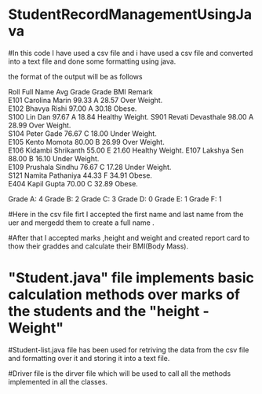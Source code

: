 # StudentRecordManagementUsingJava

#In this code I have used a csv file and i have used a csv file and converted into a text file and done some formatting using java.

the format of the output will be as follows

Roll Full Name                  Avg Grade Grade        BMI Remark         
E101 Carolina Marin                 99.33     A      28.57 Over Weight.   
E102 Bhavya Rishi                   97.00     A      30.18 Obese.         
S100 Lin Dan                        97.67     A      18.84 Healthy Weight.
S901 Revati Devasthale              98.00     A      28.99 Over Weight.   
S104 Peter Gade                     76.67     C      18.00 Under Weight.  
E105 Kento Momota                   80.00     B      26.99 Over Weight.   
E106 Kidambi Shrikanth              55.00     E      21.60 Healthy Weight.
E107 Lakshya Sen                    88.00     B      16.10 Under Weight.  
E109 Prushala Sindhu                76.67     C      17.28 Under Weight.  
S121 Namita Pathaniya               44.33     F      34.91 Obese.         
E404 Kapil Gupta                    70.00     C      32.89 Obese.         

Grade A: 4
Grade B: 2
Grade C: 3
Grade D: 0
Grade E: 1
Grade F: 1

#Here in the csv file firt I accepted the first name and last name from the uer and mergedd them to create a full name .

#After that I accepted marks ,height and weight and created report card to thow their graddes and calculate their BMI(Body Mass).

#  "Student.java" file implements basic calculation methods over marks of the students and the "height - Weight"

#Student-list.java file has been used for retriving the data from the csv file and formatting over it and storing it into a text file.

#Driver file is the dirver file which will be used to call all the methods implemented in all the classes.












